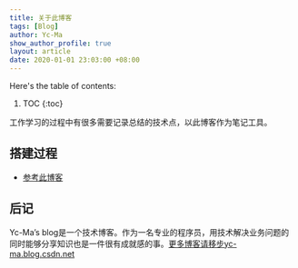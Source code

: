 ```yaml
---
title: 关于此博客
tags: [Blog]
author: Yc-Ma
show_author_profile: true
layout: article
date: 2020-01-01 23:03:00 +08:00
---
```


Here's the table of contents:
1. TOC
{:toc}

工作学习的过程中有很多需要记录总结的技术点，以此博客作为笔记工具。

## 搭建过程
- [参考此博客](https://tianqi.name/)

## 后记
Yc-Ma’s blog是一个技术博客。作为一名专业的程序员，用技术解决业务问题的同时能够分享知识也是一件很有成就感的事。[更多博客请移步yc-ma.blog.csdn.net](https://yc-ma.blog.csdn.net/)


